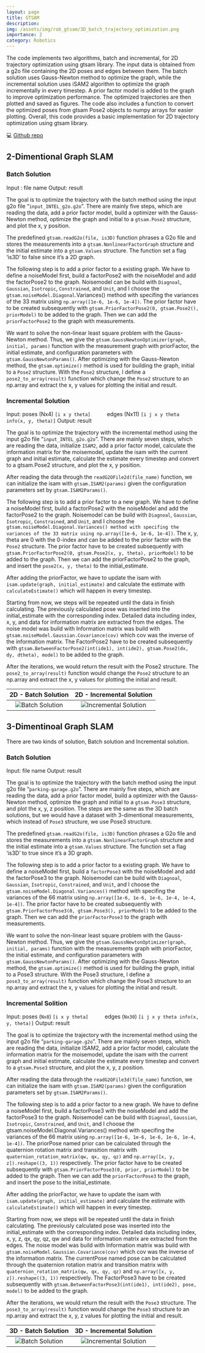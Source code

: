 ```yaml
---
layout: page
title: GTSAM
description: 
img: /assets/img/rob_gtsam/3D_batch_trajectory_optimization.png
importance: 2
category: Robotics
---
```

The code implements two algorithms, batch and incremental, for 2D trajectory optimization using gtsam library. The input data is obtained from a g2o file containing the 2D poses and edges between them. The batch solution uses Gauss-Newton method to optimize the graph, while the incremental solution uses iSAM2 algorithm to optimize the graph incrementally in every timestep. A prior factor model is added to the graph to improve optimization performance. The optimized trajectories are then plotted and saved as figures. The code also includes a function to convert the optimized poses from gtsam Pose2 objects to numpy arrays for easier plotting. Overall, this code provides a basic implementation for 2D trajectory optimization using gtsam library.

:computer: [Github repo](https://github.com/yi-cheng-liu/Mobile_robot/tree/main/SLAM_with_GTSAM)

## 2-Dimentional Graph SLAM

### Batch Solution

Input : file name
Output: result

The goal is to optimize the trajectory with the batch method using the input g2o file “`input_INTEL_g2o.g2o`”. There are mainly five steps, which are reading the data, add a prior factor model, build a optimizer with the Gauss-Newton method, optimize the graph and initial to a `gtsam.Pose2` structure, and plot the x, y position.

The predefined `gtsam.readG2o(file, is3D)` function phrases a G2o file and stores the measurements into a `gtsam.NonlinearFactorGraph` structure and the initial estimate into a `gtsam.Values` structure. The function set a flag ‘is3D’ to false since it’s a 2D graph.

The following step is to add a prior factor to a existing graph. We have to define a noiseModel first, build a factorPose2 with the noiseModel and add the factorPose2 to the graph. Noisemodel can be build with `Diagnoal`, `Gaussian`, `Isotropic`, `Constrained`, and `Unit`, and I choose the `gtsam.noiseModel.Diagonal`.Variances() method with specifing the variances of the 33 matrix using `np.array([1e-6, 1e-6, 1e-4])`. The prior factor have to be created subsequently with `gtsam.PriorFactorPose2(0, gtsam.Pose2(), priorModel)` to be added to the graph. Then we can add the `priorFactorPose2` to the graph with measurements.

We want to solve the non-linear least square problem with the Gauss-Newton method. Thus, we give the `gtsam.GaussNewtonOptimizer(graph, initial, params)` function with the measurement graph with priorFactor, the initial estimate, and configuration parameters with `gtsam.GaussNewtonParams()`. After optimizing with the Gauss-Newton method, the `gtsam.optimize()` method is used for building the graph, initial to a `Pose2` structure. With the `Pose2` structure, I define a `pose2_to_array(result)` function which change the `Pose2` structure to an np.array and extract the x, y values for plotting the initial and result.

### Incremental Solution

Input: poses (Nx4)  `[i x y theta]`
&nbsp; &nbsp; &nbsp; &nbsp; &nbsp; edges (Nx11) `[i j x y theta info(x, y, theta)]`
Output: result

The goal is to optimize the trajectory with the incremental method using the input g2o file “`input_INTEL_g2o.g2o`”. There are mainly seven steps, which are reading the data, initialize `ISAM2`, add a prior factor model, calculate the information matrix for the moisemodel, update the isam with the current graph and initial estimate, calculate the estimate every timestep and convert to a gtsam.Pose2 structure, and plot the x, y position.

After reading the data through the `readG2OFile2d(file_name)` function, we can initialize the isam with `gtsam.ISAM2(params)` given the configuration parameters set by `gtsam.ISAM2Params()`.

The following step is to add a prior factor to a new graph. We have to define a noiseModel first, build a factorPose2 with the noiseModel and add the factorPose2 to the graph. Noisemodel can be build with `Diagnoal`, `Gaussian`, `Isotropic`, `Constrained`, and `Unit`, and I choose the `gtsam.noiseModel.Diagonal.Variances() method with specifing the variances of the 33 matrix using np.array([1e-6, 1e-6, 1e-4])`. The x, y, theta are 0 with the 0-index and can be added to the prior factor with the `Pose2` structure. The prior factor have to be created subsequently with `gtsam.PriorFactorPose2(0, gtsam.Pose2(x, y, theta), priorModel)` to be added to the graph. Then we can add the priorFactorPose2 to the graph, and insert the `pose2(x, y, theta)` to the initial_estimate.

After adding the priorFactor, we have to update the isam with `isam.update(graph, initial_estimate)` and calculate the estimate with `calculateEstimate()` which will happen in every timestep.

Starting from now, we steps will be repeated until the data in finish calculating. The previously calculated pose was inserted into the initial_estimate with the corresponding index. Detailed data including index, x, y, and data for information matrix are extracted from the edges. The noise model was build with Information matrix was build with `gtsam.noiseModel.Gaussian.Covariance(cov)` which cov was the inverse of the information matrix. The FactorPose2 have to be created subsequently with `gtsam.BetweenFactorPose2(int(ide1), int(ide2), gtsam.Pose2(dx, dy, dtheta), model)` to be added to the graph.

After the iterations, we would return the result with the Pose2 structure. The `pose2_to_array(result)` function would change the `Pose2` structure to an np.array and extract the x, y values for plotting the initial and result.

| 2D - Batch Solution      |  2D - Incremental Solution                     |
|:-------------------------:|:-------------------------:|
|![Batch Solution](/assets/img/rob_gtsam/2D_batch_trajectory_optimization.png)     |  ![Incremental Solution](/assets/img/rob_gtsam/2D_incremental_trajectory_optimization.png) |

## 3-Dimentinoal Graph SLAM

There are two kinds of solution, Batch solution and Incremental solution.

### Batch Solution

Input: file name
Output: result

The goal is to optimize the trajectory with the batch method using the input g2o file “`parking-garage.g2o`”. There are mainly five steps, which are reading the data, add a prior factor model, build a optimizer with the Gauss-Newton method, optimize the graph and initial to a `gtsam.Pose3` structure, and plot the x, y, z position. The steps are the same as the 3D batch solutions, but we would have a dataset with 3-dimentional measurements, which instead of `Pose3` structure, we use Pose3 structure.

The predefined `gtsam.readG2o(file, is3D)` function phrases a G2o file and stores the measurements into a `gtsam.NonlinearFactorGraph` structure and the initial estimate into a `gtsam.Values` structure. The function set a flag ‘is3D’ to true since it’s a 3D graph.

The following step is to add a prior factor to a existing graph. We have to define a noiseModel first, build a `factorPose3` with the noiseModel and add the factorPose3 to the graph. Noisemodel can be build with `Diagnoal`, `Gaussian`, `Isotropic`, `Constrained`, and `Unit`, and I choose the `gtsam.noiseModel.Diagonal.Variances()` method with specifing the variances of the 66 matrix using `np.array([1e-6, 1e-6, 1e-6, 1e-4, 1e-4, 1e-4])`. The prior factor have to be created subsequently with `gtsam.PriorFactorPose3(0, gtsam.Pose3(), priorModel)` to be added to the graph. Then we can add the `priorFactorPose3` to the graph with measurements.

We want to solve the non-linear least square problem with the Gauss-Newton method. Thus, we give the `gtsam.GaussNewtonOptimizer(graph, initial, params)` function with the measurements graph with priorFactor, the initial estimate, and configuration parameters with `gtsam.GaussNewtonParams()`. After optimizing with the Gauss-Newton method, the `gtsam.optimize()` method is used for building the graph, initial to a Pose3 structure. With the Pose3 structure, I define a `pose3_to_array(result)` function which change the Pose3 structure to an np.array and extract the x, y values for plotting the initial and result.

### Incremental Solition

Input: poses (`Nx8`) `[i x y theta]`
&nbsp; &nbsp; &nbsp; &nbsp; &nbsp; edges (`Nx30`) `[i j x y theta info(x, y, theta)]`
Output: result

The goal is to optimize the trajectory with the incremental method using the input g2o file “`parking-garage.g2o`”. There are mainly seven steps, which are reading the data, initialize ISAM2, add a prior factor model, calculate the information matrix for the moisemodel, update the isam with the current graph and initial estimate, calculate the estimate every timestep and convert to a `gtsam.Pose3` structure, and plot the x, y, z position.

After reading the data through the `readG2OFile3d(file_name)` function, we can initialize the isam with `gtsam.ISAM2(params)` given the configuration parameters set by `gtsam.ISAM2Params()`.

The following step is to add a prior factor to a new graph. We have to define a noiseModel first, build a factorPose3 with the noiseModel and add the factorPose3 to the graph. Noisemodel can be build with `Diagnoal`, `Gaussian`, `Isotropic`, `Constrained`, and `Unit`, and I choose the gtsam.noiseModel.Diagonal.Variances() method with specifing the variances of the 66 matrix using `np.array([1e-6, 1e-6, 1e-6, 1e-6, 1e-4, 1e-4])`. The priorPose named prior can be calculated through the quaternion rotation matrix and transition matrix with `quaternion_rotation_matrix(qw, qx, qy, qz)` and `np.array([x, y, z]).reshape((3, 1))` respectively. The prior factor have to be created subsequently with `gtsam.PriorFactorPose3(0, prior, priorModel)` to be added to the graph. Then we can add the `priorFactorPose3` to the graph, and insert the pose to the initial_estimate.

After adding the priorFactor, we have to update the isam with `isam.update(graph, initial_estimate)` and calculate the estimate with `calculateEstimate()` which will happen in every timestep.

Starting from now, we steps will be repeated until the data in finish calculating. The previously calculated pose was inserted into the initial_estimate with the corresponding index. Detailed data including index, x, y, z, qx, qy, qz, qw and data for information matrix are extracted from the edges. The noise model was build with Information matrix was build with `gtsam.noiseModel.Gaussian.Covariance(cov)` which cov was the inverse of the information matrix. The currentPose named pose can be calculated through the quaternion rotation matrix and transition matrix with `quaternion_rotation_matrix(qw, qx, qy, qz)` and `np.array([x, y, z]).reshape((3, 1))` respectively. The FactorPose3 have to be created subsequently with `gtsam.BetweenFactorPose3(int(ide1), int(ide2), pose, model)` to be added to the graph.

After the iterations, we would return the result with the `Pose3` structure. The `pose3_to_array(result)` function would change the `Pose3` structure to an np.array and extract the x, y, z values for plotting the initial and result.

| 3D - Batch Solution       |  3D - Incremental Solution     |
|:-------------------------:|:------------------------------:|
|![Batch Solution](/assets/img/rob_gtsam/3D_batch_trajectory_optimization.png)     |  ![Incremental Solution](/assets/img/rob_gtsam/3D_incremental_trajectory_optimization.png)|
